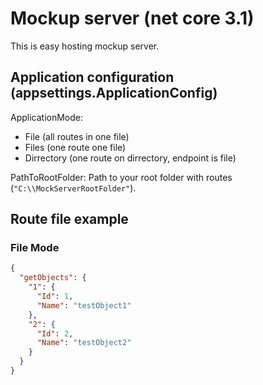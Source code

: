 # Mockup server (net core 3.1)

This is easy hosting mockup server.

## Application configuration (appsettings.ApplicationConfig)
ApplicationMode: 
- File (all routes in one file)
- Files (one route one file)
- Dirrectory (one route on dirrectory, endpoint is file)

PathToRootFolder: Path to your root folder with routes (```"C:\\MockServerRootFolder"```).

## Route file example
### File Mode
``` JSON
{
  "getObjects": {
    "1": {
      "Id": 1,
      "Name": "testObject1"
    },
    "2": {
      "Id": 2,
      "Name": "testObject2"
    }
  }
}
```
